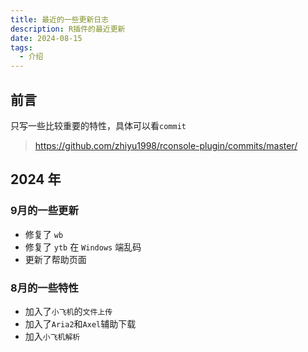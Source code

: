 ```yaml
---
title: 最近的一些更新日志
description: R插件的最近更新
date: 2024-08-15
tags:
  - 介绍
---
```


## 前言

只写一些比较重要的特性，具体可以看`commit`

> https://github.com/zhiyu1998/rconsole-plugin/commits/master/

## 2024 年

### 9月的一些更新

- 修复了 `wb`
- 修复了 `ytb` 在 `Windows` 端乱码
- 更新了帮助页面

### 8月的一些特性

- 加入了`小飞机`的`文件上传`
- 加入了`Aria2`和`Axel`辅助下载
- 加入`小飞机解析`
